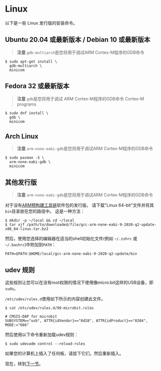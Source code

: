 # Linux

以下是一些 Linux 发行版的安装命令。

## Ubuntu 20.04 或最新版本 / Debian 10 或最新版本

> **注意** `gdb-multiarch`是您将用于调试ARM Cortex-M程序的GDB命令
``` console
$ sudo apt-get install \
  gdb-multiarch \
  minicom
```

## Fedora 32 或最新版本
> **注意** `gdb`是您将用于调试 ARM Cortex-M程序的GDB命令
> Cortex-M programs
``` console
$ sudo dnf install \
  gdb \
  minicom
```

## Arch Linux

> **注意** `arm-none-eabi-gdb`是您将用于调试ARM Cortex-M程序的GDB命令
``` console
$ sudo pacman -S \
  arm-none-eabi-gdb \
  minicom
```

## 其他发行版

> **注意** `arm-none-eabi-gdb`是您将用于调试ARM Cortex-M程序的GDB命令

对于没有[ARM预构建工具链](https://developer.arm.com/open-source/gnu-toolchain/gnu-rm/downloads)软件包的发行版，
请下载"Linux 64-bit"文件并将其`bin`目录放在您的路径中。
这是一种方法：

``` console
$ mkdir -p ~/local && cd ~/local
$ tar xjf /path/to/downloaded/file/gcc-arm-none-eabi-9-2020-q2-update-x86_64-linux.tar.bz2
```

然后，使用您选择的编辑器在适当的shell初始化文件(例如 `~/.zshrc` 或 `~/.bashrc`)中附加到`PATH`：

```
PATH=$PATH:$HOME/local/gcc-arm-none-eabi-9-2020-q2-update/bin
```

## udev 规则

这些规则让您可以在没有root权限的情况下使用像micro:bit这样的USB设备，即`sudo`。

`/etc/udev/rules.d`使用如下所示的内容创建此文件。

``` console
$ cat /etc/udev/rules.d/99-microbit.rules
```

``` text
# CMSIS-DAP for microbit
SUBSYSTEM=="usb", ATTR{idVendor}=="0d28", ATTR{idProduct}=="0204", MODE:="666"
```

然后使用以下命令重新加载udev规则：

``` console
$ sudo udevadm control --reload-rules
```

如果您的计算机上插入了任何板，请拔下它们，然后重新插入。

现在，转到[下一节]。

[下一节]: verify.md

